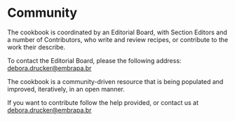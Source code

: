 # Community

The cookbook is coordinated by an Editorial Board, with Section Editors and a number of Contributors, who write and review recipes, or contribute to the work their describe.

To contact the Editorial Board, please the following address: [debora.drucker@embrapa.br](mailto:debora.drucker@embrapa.br)

The cookbook is a community-driven resource that is being populated and improved, iteratively, in an open manner.

If you want to contribute follow the help provided, or contact us at [debora.drucker@embrapa.br](mailto:debora.drucker@embrapa.br)

